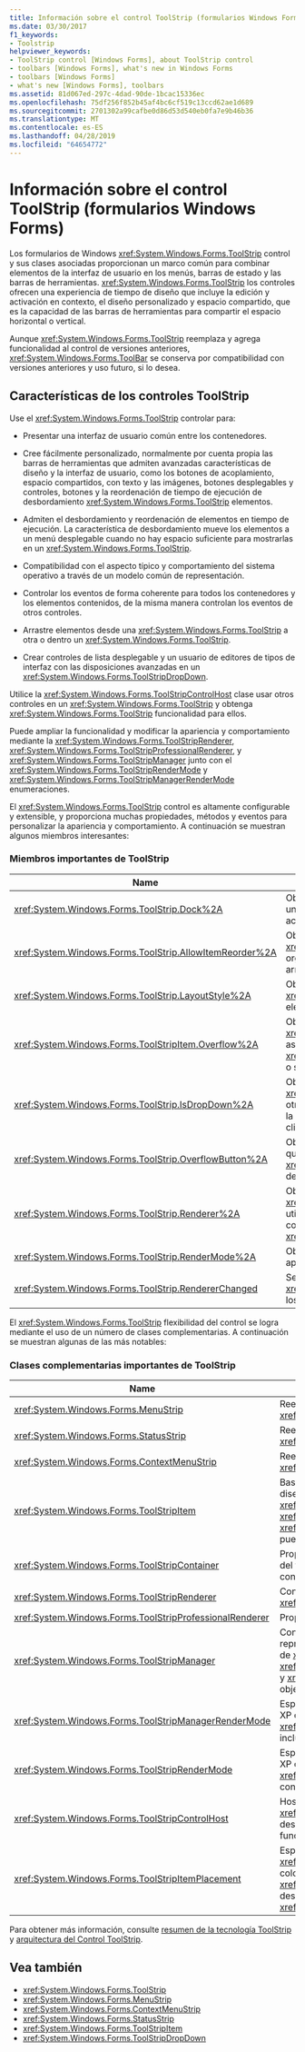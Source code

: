 ```yaml
---
title: Información sobre el control ToolStrip (formularios Windows Forms)
ms.date: 03/30/2017
f1_keywords:
- Toolstrip
helpviewer_keywords:
- ToolStrip control [Windows Forms], about ToolStrip control
- toolbars [Windows Forms], what's new in Windows Forms
- toolbars [Windows Forms]
- what's new [Windows Forms], toolbars
ms.assetid: 81d067ed-297c-4dad-90de-1bcac15336ec
ms.openlocfilehash: 75df256f852b45af4bc6cf519c13ccd62ae1d689
ms.sourcegitcommit: 2701302a99cafbe0d86d53d540eb0fa7e9b46b36
ms.translationtype: MT
ms.contentlocale: es-ES
ms.lasthandoff: 04/28/2019
ms.locfileid: "64654772"
---
```

# <a name="toolstrip-control-overview-windows-forms"></a>Información sobre el control ToolStrip (formularios Windows Forms)
Los formularios de Windows <xref:System.Windows.Forms.ToolStrip> control y sus clases asociadas proporcionan un marco común para combinar elementos de la interfaz de usuario en los menús, barras de estado y las barras de herramientas. <xref:System.Windows.Forms.ToolStrip> los controles ofrecen una experiencia de tiempo de diseño que incluye la edición y activación en contexto, el diseño personalizado y espacio compartido, que es la capacidad de las barras de herramientas para compartir el espacio horizontal o vertical.  
  
 Aunque <xref:System.Windows.Forms.ToolStrip> reemplaza y agrega funcionalidad al control de versiones anteriores, <xref:System.Windows.Forms.ToolBar> se conserva por compatibilidad con versiones anteriores y uso futuro, si lo desea.  
  
## <a name="features-of-the-toolstrip-controls"></a>Características de los controles ToolStrip  
 Use el <xref:System.Windows.Forms.ToolStrip> controlar para:  
  
- Presentar una interfaz de usuario común entre los contenedores.  
  
- Cree fácilmente personalizado, normalmente por cuenta propia las barras de herramientas que admiten avanzadas características de diseño y la interfaz de usuario, como los botones de acoplamiento, espacio compartidos, con texto y las imágenes, botones desplegables y controles, botones y la reordenación de tiempo de ejecución de desbordamiento <xref:System.Windows.Forms.ToolStrip> elementos.  
  
- Admiten el desbordamiento y reordenación de elementos en tiempo de ejecución. La característica de desbordamiento mueve los elementos a un menú desplegable cuando no hay espacio suficiente para mostrarlas en un <xref:System.Windows.Forms.ToolStrip>.  
  
- Compatibilidad con el aspecto típico y comportamiento del sistema operativo a través de un modelo común de representación.  
  
- Controlar los eventos de forma coherente para todos los contenedores y los elementos contenidos, de la misma manera controlan los eventos de otros controles.  
  
- Arrastre elementos desde una <xref:System.Windows.Forms.ToolStrip> a otra o dentro un <xref:System.Windows.Forms.ToolStrip>.  
  
- Crear controles de lista desplegable y un usuario de editores de tipos de interfaz con las disposiciones avanzadas en un <xref:System.Windows.Forms.ToolStripDropDown>.  
  
 Utilice la <xref:System.Windows.Forms.ToolStripControlHost> clase usar otros controles en un <xref:System.Windows.Forms.ToolStrip> y obtenga <xref:System.Windows.Forms.ToolStrip> funcionalidad para ellos.  
  
 Puede ampliar la funcionalidad y modificar la apariencia y comportamiento mediante la <xref:System.Windows.Forms.ToolStripRenderer>, <xref:System.Windows.Forms.ToolStripProfessionalRenderer>, y <xref:System.Windows.Forms.ToolStripManager> junto con el <xref:System.Windows.Forms.ToolStripRenderMode> y <xref:System.Windows.Forms.ToolStripManagerRenderMode> enumeraciones.  
  
 El <xref:System.Windows.Forms.ToolStrip> control es altamente configurable y extensible, y proporciona muchas propiedades, métodos y eventos para personalizar la apariencia y comportamiento. A continuación se muestran algunos miembros interesantes:  
  
### <a name="important-toolstrip-members"></a>Miembros importantes de ToolStrip  
  
|Name|Descripción|  
|----------|-----------------|  
|<xref:System.Windows.Forms.ToolStrip.Dock%2A>|Obtiene o establece el borde del contenedor primario un <xref:System.Windows.Forms.ToolStrip> está acoplado.|  
|<xref:System.Windows.Forms.ToolStrip.AllowItemReorder%2A>|Obtiene o establece un valor que indica si la clase <xref:System.Windows.Forms.ToolStrip> controla la organización de elementos y las operaciones de arrastrar y colocar de forma privada|  
|<xref:System.Windows.Forms.ToolStrip.LayoutStyle%2A>|Obtiene o establece un valor que indica cómo el <xref:System.Windows.Forms.ToolStrip> presenta sus elementos.|  
|<xref:System.Windows.Forms.ToolStripItem.Overflow%2A>|Obtiene o establece si un <xref:System.Windows.Forms.ToolStripItem> está asociado a la <xref:System.Windows.Forms.ToolStrip> o <xref:System.Windows.Forms.ToolStripOverflowButton> o si puede flotar entre los dos.|  
|<xref:System.Windows.Forms.ToolStrip.IsDropDown%2A>|Obtiene un valor que indica si un <xref:System.Windows.Forms.ToolStripItem> muestra otros elementos en una lista desplegable lista cuando la <xref:System.Windows.Forms.ToolStripItem> se hace clic en.|  
|<xref:System.Windows.Forms.ToolStrip.OverflowButton%2A>|Obtiene el <xref:System.Windows.Forms.ToolStripItem> que es el botón de desbordamiento para un <xref:System.Windows.Forms.ToolStrip> con desbordamiento habilitado.|  
|<xref:System.Windows.Forms.ToolStrip.Renderer%2A>|Obtiene o establece un <xref:System.Windows.Forms.ToolStripRenderer> utilizado para personalizar la apariencia y comportamiento (apariencia) de un <xref:System.Windows.Forms.ToolStrip>.|  
|<xref:System.Windows.Forms.ToolStrip.RenderMode%2A>|Obtiene o establece los estilos de dibujo que van a aplicarse al <xref:System.Windows.Forms.ToolStrip>.|  
|<xref:System.Windows.Forms.ToolStrip.RendererChanged>|Se produce cuando el <xref:System.Windows.Forms.ToolStrip.Renderer%2A> los cambios de propiedad.|  
  
 El <xref:System.Windows.Forms.ToolStrip> flexibilidad del control se logra mediante el uso de un número de clases complementarias. A continuación se muestran algunas de las más notables:  
  
### <a name="important-toolstrip-companion-classes"></a>Clases complementarias importantes de ToolStrip  
  
|Name|Descripción|  
|----------|-----------------|  
|<xref:System.Windows.Forms.MenuStrip>|Reemplaza y agrega funcionalidad a la <xref:System.Windows.Forms.MainMenu> clase.|  
|<xref:System.Windows.Forms.StatusStrip>|Reemplaza y agrega funcionalidad a la <xref:System.Windows.Forms.StatusBar> clase.|  
|<xref:System.Windows.Forms.ContextMenuStrip>|Reemplaza y agrega funcionalidad a la <xref:System.Windows.Forms.ContextMenu> clase.|  
|<xref:System.Windows.Forms.ToolStripItem>|Base clase abstracta que administra eventos y el diseño para todos los elementos que un <xref:System.Windows.Forms.ToolStrip>, <xref:System.Windows.Forms.ToolStripControlHost>, o <xref:System.Windows.Forms.ToolStripDropDown> puede contener.|  
|<xref:System.Windows.Forms.ToolStripContainer>|Proporciona un contenedor con un panel en cada lado del formulario en el que se pueden organizar los controles de varias maneras.|  
|<xref:System.Windows.Forms.ToolStripRenderer>|Controla la funcionalidad de dibujo <xref:System.Windows.Forms.ToolStrip> objetos.|  
|<xref:System.Windows.Forms.ToolStripProfessionalRenderer>|Proporciona la apariencia de estilo de Microsoft Office.|  
|<xref:System.Windows.Forms.ToolStripManager>|Controles <xref:System.Windows.Forms.ToolStrip> representación y compartir espacio y la combinación de <xref:System.Windows.Forms.MenuStrip>, <xref:System.Windows.Forms.ToolStripDropDownMenu>, y <xref:System.Windows.Forms.ToolStripMenuItem> objetos.|  
|<xref:System.Windows.Forms.ToolStripManagerRenderMode>|Especifica el estilo de dibujo (personalizado, Windows XP o Microsoft Office Professional) aplicado a varios <xref:System.Windows.Forms.ToolStrip> objetos incluidos en un formulario.|  
|<xref:System.Windows.Forms.ToolStripRenderMode>|Especifica el estilo de dibujo (personalizado, Windows XP o Microsoft Office Professional) aplicado a una <xref:System.Windows.Forms.ToolStrip> objeto contenido en un formulario.|  
|<xref:System.Windows.Forms.ToolStripControlHost>|Hospeda otros controles que no son específicamente <xref:System.Windows.Forms.ToolStrip> controles, pero desea <xref:System.Windows.Forms.ToolStrip> funcionalidad.|  
|<xref:System.Windows.Forms.ToolStripItemPlacement>|Especifica si un <xref:System.Windows.Forms.ToolStripItem> es que se coloquen en el método main <xref:System.Windows.Forms.ToolStrip>, en el caso de desbordamiento <xref:System.Windows.Forms.ToolStrip>, o ninguno.|  
  
 Para obtener más información, consulte [resumen de la tecnología ToolStrip](toolstrip-technology-summary.md) y [arquitectura del Control ToolStrip](toolstrip-control-architecture.md).  
  
## <a name="see-also"></a>Vea también

- <xref:System.Windows.Forms.ToolStrip>
- <xref:System.Windows.Forms.MenuStrip>
- <xref:System.Windows.Forms.ContextMenuStrip>
- <xref:System.Windows.Forms.StatusStrip>
- <xref:System.Windows.Forms.ToolStripItem>
- <xref:System.Windows.Forms.ToolStripDropDown>
